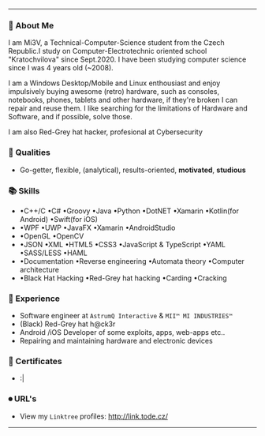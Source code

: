 
---

### 📕 About Me  

I am Mi3V, a Technical-Computer-Science student from the Czech Republic.I study on Computer-Electrotechnic oriented school "Kratochvilova" since Sept.2020. I have been studying computer science since I was 4 years old (~2008).

I am a Windows Desktop/Mobile and Linux enthousiast and enjoy impulsively buying awesome (retro) hardware, such as consoles, notebooks, phones, tablets and other hardware, if they're broken I can repair and reuse them. I like searching for the limitations of Hardware and Software, and if possible, solve those.  

I am also Red-Grey hat hacker, profesional at Cybersecurity 

### 👤 Qualities
- Go-getter, flexible, (analytical), results-oriented, <strong>motivated</strong>, <strong>studious</strong>

### 📚 Skills
- •C++/C  •C# •Groovy •Java •Python •DotNET •Xamarin •Kotlin(for Android) •Swift(for iOS)
- •WPF •UWP •JavaFX •Xamarin •AndroidStudio
- •OpenGL •OpenCV
- •JSON •XML •HTML5 •CSS3 •JavaScript & TypeScript •YAML •SASS/LESS •HAML
- •Documentation •Reverse engineering •Automata theory •Computer architecture
- •Black Hat Hacking •Red-Grey hat hacking •Carding •Cracking
### 📖 Experience
- Software engineer at ```AstrumQ Interactive``` & ```MII™ MI INDUSTRIES™```
- (Black) Red-Grey hat h@ck3r
- Android /iOS Developer of some exploits, apps, web-apps etc..
- Repairing and maintaining hardware and electronic devices

### 🔖 Certificates
- :|

### ⏺ URL's
- View my ```Linktree``` profiles:
http://link.tode.cz/ 


---

